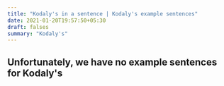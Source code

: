 ```yaml
---
title: "Kodaly's in a sentence | Kodaly's example sentences"
date: 2021-01-20T19:57:50+05:30
draft: falses
summary: "Kodaly's"
---
```

## Unfortunately, we have no example sentences for Kodaly's                 
